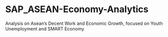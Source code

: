 # SAP_ASEAN-Economy-Analytics
Analysis on Asean’s Decent Work and Economic Growth, focused  on Youth Unemployment and SMART Economy
